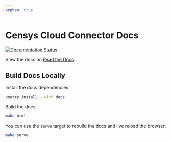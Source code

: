 ```yaml
---
orphan: true
---
```


# Censys Cloud Connector Docs

[![Documentation Status](https://readthedocs.org/projects/censys-cloud-connector/badge/?version=latest)](https://censys-cloud-connector.readthedocs.io/en/latest/?badge=latest)

View the docs on [Read the Docs](https://censys-cloud-connector.rtfd.io/).

## Build Docs Locally

Install the docs dependencies:

```bash
poetry install --with docs
```

Build the docs:

```bash
make html
```

You can use the `serve` target to rebuild the docs and live reload the browser:

```bash
make serve
```
